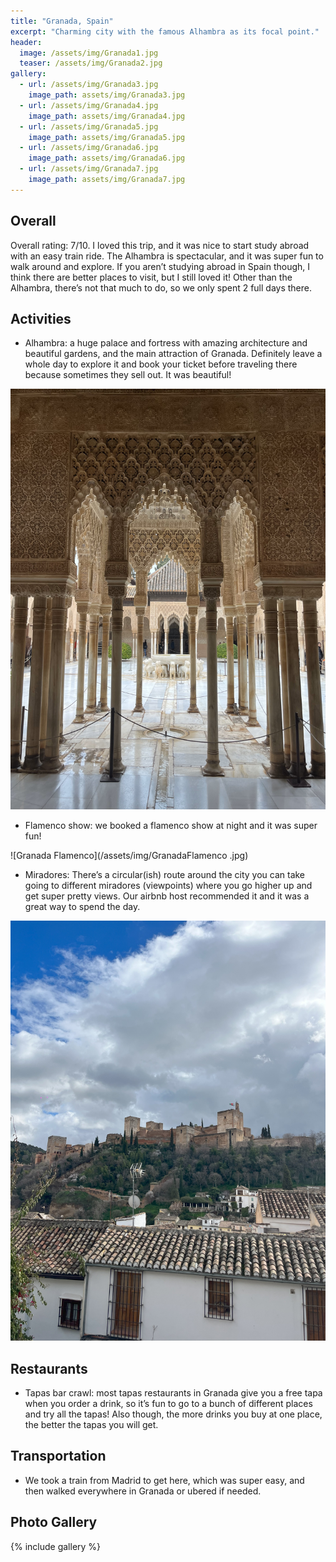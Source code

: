 ```yaml
---
title: "Granada, Spain"
excerpt: "Charming city with the famous Alhambra as its focal point."
header:
  image: /assets/img/Granada1.jpg
  teaser: /assets/img/Granada2.jpg
gallery:
  - url: /assets/img/Granada3.jpg
    image_path: assets/img/Granada3.jpg
  - url: /assets/img/Granada4.jpg
    image_path: assets/img/Granada4.jpg  
  - url: /assets/img/Granada5.jpg
    image_path: assets/img/Granada5.jpg
  - url: /assets/img/Granada6.jpg
    image_path: assets/img/Granada6.jpg
  - url: /assets/img/Granada7.jpg
    image_path: assets/img/Granada7.jpg
---
```


## Overall
Overall rating: 7/10. I loved this trip, and it was nice to start study abroad with an easy train ride. The Alhambra is spectacular, and it was super fun to walk around and explore. If you aren’t studying abroad in Spain though, I think there are better places to visit, but I still loved it! Other than the Alhambra, there’s not that much to do, so we only spent 2 full days there. 

## Activities
* Alhambra: a huge palace and fortress with amazing architecture and beautiful gardens, and the main attraction of Granada. Definitely leave a whole day to explore it and book your ticket before traveling there because sometimes they sell out. It was beautiful! 

![Alhambra](/assets/img/GranadaAlhambra.jpg)

* Flamenco show: we booked a flamenco show at night and it was super fun! 

![Granada Flamenco](/assets/img/GranadaFlamenco .jpg)

* Miradores: There’s a circular(ish) route around the city you can take going to different miradores (viewpoints) where you go higher up and get super pretty views. Our airbnb host recommended it and it was a great way to spend the day. 

![Granada Mirador](/assets/img/GranadaMirador.jpg)

## Restaurants
* Tapas bar crawl: most tapas restaurants in Granada give you a free tapa when you order a drink, so it’s fun to go to a bunch of different places and try all the tapas! Also though, the more drinks you buy at one place, the better the tapas you will get. 

## Transportation
* We took a train from Madrid to get here, which was super easy, and then walked everywhere in Granada or ubered if needed.


## Photo Gallery
{% include gallery %}
